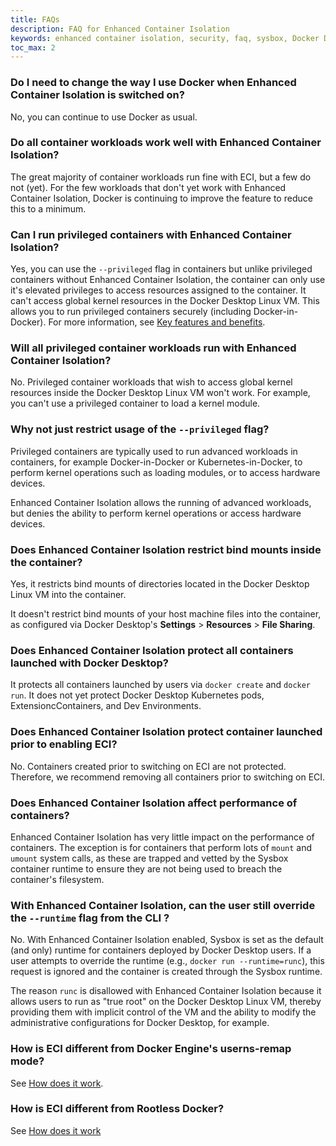 ```yaml
---
title: FAQs 
description: FAQ for Enhanced Container Isolation
keywords: enhanced container isolation, security, faq, sysbox, Docker Desktop
toc_max: 2
---
```


### Do I need to change the way I use Docker when Enhanced Container Isolation is switched on?

No, you can continue to use Docker as usual. 

### Do all container workloads work well with Enhanced Container Isolation?

The great majority of container workloads run fine with ECI, but a few do not
(yet). For the few workloads that don't yet work with Enhanced Container
Isolation, Docker is continuing to improve the feature to reduce this to a
minimum.

### Can I run privileged containers with Enhanced Container Isolation?

Yes, you can use the `--privileged` flag in containers but unlike privileged
containers without Enhanced Container Isolation, the container can only use it's elevated privileges to
access resources assigned to the container. It can't access global kernel
resources in the Docker Desktop Linux VM. This allows you to run privileged
containers securely (including Docker-in-Docker). For more information, see [Key features and benefits](features-benefits.md#privileged-containers-are-also-secured).

### Will all privileged container workloads run with Enhanced Container Isolation?

No. Privileged container workloads that wish to access global kernel resources
inside the Docker Desktop Linux VM won't work. For example, you can't use a
privileged container to load a kernel module.

### Why not just restrict usage of the `--privileged` flag?

Privileged containers are typically used to run advanced workloads in
containers, for example Docker-in-Docker or Kubernetes-in-Docker, to
perform kernel operations such as loading modules, or to access hardware
devices.

Enhanced Container Isolation allows the running of advanced workloads, but denies the ability to perform
kernel operations or access hardware devices.

### Does Enhanced Container Isolation restrict bind mounts inside the container?

Yes, it restricts bind mounts of directories located in the Docker Desktop Linux
VM into the container.

It doesn't restrict bind mounts of your host machine files into the container,
as configured via Docker Desktop's **Settings** > **Resources** > **File Sharing**.

### Does Enhanced Container Isolation protect all containers launched with Docker Desktop?

It protects all containers launched by users via `docker create` and `docker run`. It does not yet protect Docker Desktop Kubernetes pods, ExtensioncContainers, and Dev Environments.

### Does Enhanced Container Isolation protect container launched prior to enabling ECI?

No. Containers created prior to switching on ECI are not protected. Therefore, we
recommend removing all containers prior to switching on ECI. 

### Does Enhanced Container Isolation affect performance of containers?

Enhanced Container Isolation has very little impact on the performance of
containers. The exception is for containers that perform lots of `mount` and
`umount` system calls, as these are trapped and vetted by the Sysbox container
runtime to ensure they are not being used to breach the container's filesystem.

### With Enhanced Container Isolation, can the user still override the `--runtime` flag from the CLI ?

No. With Enhanced Container Isolation enabled, Sysbox is set as the default (and only) runtime for
containers deployed by Docker Desktop users. If a user attempts to override the
runtime (e.g., `docker run --runtime=runc`), this request is ignored and the
container is created through the Sysbox runtime.

The reason `runc` is disallowed with Enhanced Container Isolation because it
allows users to run as "true root" on the Docker Desktop Linux VM, thereby
providing them with implicit control of the VM and the ability to modify the
administrative configurations for Docker Desktop, for example.

### How is ECI different from Docker Engine's userns-remap mode?

See [How does it work](how-eci-works.md#enhanced-container-isolation-vs-docker-userns-remap-mode).

### How is ECI different from Rootless Docker?

See [How does it work](how-eci-works.md#enhanced-container-isolation-vs-rootless-docker)
